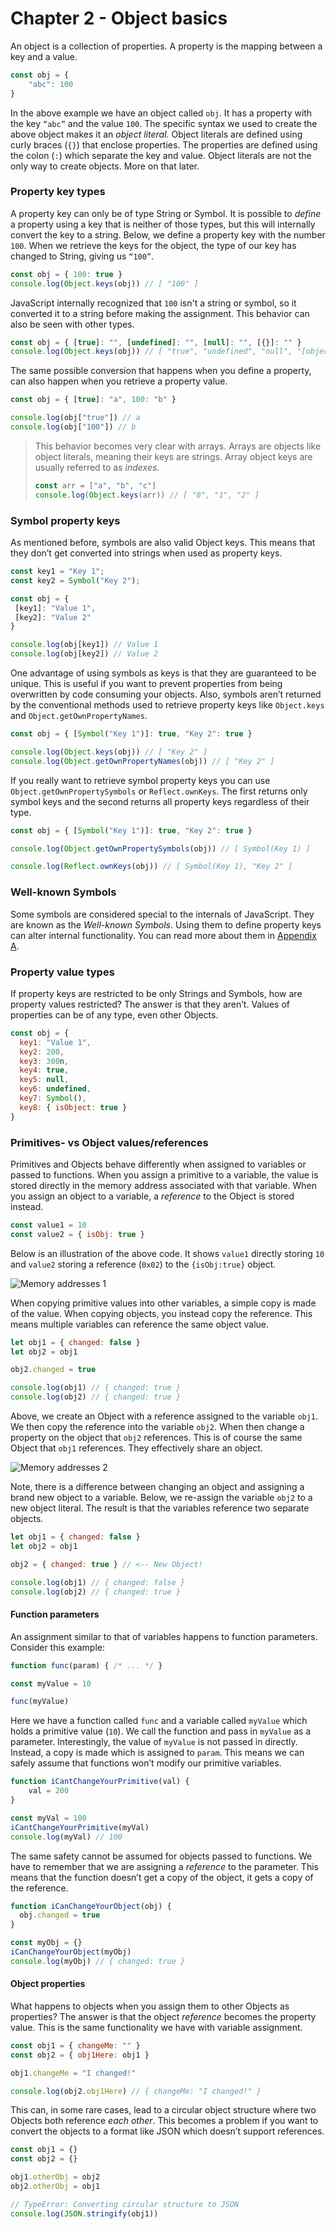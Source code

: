 # Chapter 2 - Object basics

An object is a collection of properties. A property is the mapping between a key and a value.

```js
const obj = {
	"abc": 100
}
```

In the above example we have an object called `obj`. It has a property with the key `“abc”` and the value `100`. The specific syntax we used to create the above object makes it an *object literal.* Object literals are defined using curly braces (`{}`) that enclose properties. The properties are defined using the colon (`:`) which separate the key and value. Object literals are not the only way to create objects. More on that later.

### Property key types

A property key can only be of type String or Symbol. It is possible to *define* a property using a key that is neither of those types, but this will internally convert the key to a string. Below, we define a property key with the number `100`. When we retrieve the keys for the object, the type of our key has changed to String, giving us `“100”`.

```js
const obj = { 100: true }
console.log(Object.keys(obj)) // [ "100" ]
```

JavaScript internally recognized that `100` isn't a string or symbol, so it converted it to a string before making the assignment. This behavior can also be seen with other types.

```js
const obj = { [true]: "", [undefined]: "", [null]: "", [{}]: "" }
console.log(Object.keys(obj)) // [ "true", "undefined", "null", "[object Object]" ]
```

The same possible conversion that happens when you define a property, can also happen when you retrieve a property value.

```js
const obj = { [true]: "a", 100: "b" }

console.log(obj["true"]) // a
console.log(obj["100"]) // b
```

>This behavior becomes very clear with arrays. Arrays are objects like object literals, meaning their keys are strings. Array object keys are usually referred to as *indexes*.
>```js
>const arr = ["a", "b", "c"]
>console.log(Object.keys(arr)) // [ "0", "1", "2" ]
>```
>

### Symbol property keys

As mentioned before, symbols are also valid Object keys. This means that they don’t get converted into strings when used as property keys. 

```js
const key1 = "Key 1";
const key2 = Symbol("Key 2");

const obj = {
 [key1]: "Value 1",
 [key2]: "Value 2"
}

console.log(obj[key1]) // Value 1
console.log(obj[key2]) // Value 2
```

One advantage of using symbols as keys is that they are guaranteed to be unique. This is useful if you want to prevent properties from being overwritten by code consuming your objects. Also, symbols aren’t returned by the conventional methods used to retrieve property keys like `Object.keys` and `Object.getOwnPropertyNames`.

```js
const obj = { [Symbol("Key 1")]: true, "Key 2": true }

console.log(Object.keys(obj)) // [ "Key 2" ]
console.log(Object.getOwnPropertyNames(obj)) // [ "Key 2" ]
```

If you really want to retrieve symbol property keys you can use `Object.getOwnPropertySymbols` or `Reflect.ownKeys`. The first returns only symbol keys and the second returns all property keys regardless of their type.

```js
const obj = { [Symbol("Key 1")]: true, "Key 2": true }

console.log(Object.getOwnPropertySymbols(obj)) // [ Symbol(Key 1) ]

console.log(Reflect.ownKeys(obj)) // [ Symbol(Key 1), "Key 2" ]
```

### Well-known Symbols

Some symbols are considered special to the internals of JavaScript. They are known as the *Well-known Symbols*. Using them to define property keys can alter internal functionality. You can read more about them in [Appendix A](./appendix-a.md).

### Property value types

If property keys are restricted to be only Strings and Symbols, how are property values restricted? The answer is that they aren’t. Values of properties can be of any type, even other Objects.

```js
const obj = {
  key1: "Value 1",
  key2: 200,
  key3: 300n,
  key4: true,
  key5: null,
  key6: undefined,
  key7: Symbol(),
  key8: { isObject: true }
}
```

### Primitives- vs Object values/references

Primitives and Objects behave differently when assigned to variables or passed to functions. When you assign a primitive to a variable, the value is stored directly in the memory address associated with that variable. When you assign an object to a variable, a *reference* to the Object is stored instead. 

```js
const value1 = 10
const value2 = { isObj: true }
```

Below is an illustration of the above code. It shows `value1` directly storing `10` and `value2` storing a reference (`0x02`) to the `{isObj:true}` object.

![Memory addresses 1](../images/memory-1.png)

When copying primitive values into other variables, a simple copy is made of the value. When copying objects, you instead copy the reference. This means multiple variables can reference the same object value. 

```js
let obj1 = { changed: false }
let obj2 = obj1

obj2.changed = true

console.log(obj1) // { changed: true }
console.log(obj2) // { changed: true }
```

Above, we create an Object with a reference assigned to the variable `obj1`. We then copy the reference into the variable `obj2`. When then change a property on the object that `obj2` references. This is of course the same Object that `obj1` references. They effectively share an object.

![Memory addresses 2](../images/memory-2.png)

Note, there is a difference between changing an object and assigning a brand new object to a variable. Below, we re-assign the variable `obj2` to a new object literal. The result is that the variables reference two separate objects.

```js
let obj1 = { changed: false }
let obj2 = obj1

obj2 = { changed: true } // <-- New Object!

console.log(obj1) // { changed: false }
console.log(obj2) // { changed: true }
```

#### Function parameters

An assignment similar to that of variables happens to function parameters. Consider this example:

```js
function func(param) { /* ... */ }

const myValue = 10

func(myValue)
```

Here we have a function called `func` and a variable called `myValue` which holds a primitive value (`10`). We call the function and pass in `myValue` as a parameter. Interestingly, the value of `myValue` is not passed in directly. Instead, a copy is made which is assigned to `param`. This means we can safely assume that functions won’t modify our primitive variables.

```js
function iCantChangeYourPrimitive(val) {
	val = 200
}

const myVal = 100
iCantChangeYourPrimitive(myVal)
console.log(myVal) // 100
```

The same safety cannot be assumed for objects passed to functions. We have to remember that we are assigning a *reference* to the parameter. This means that the function doesn’t get a copy of the object, it gets a copy of the reference.

```js
function iCanChangeYourObject(obj) {
  obj.changed = true
}

const myObj = {}
iCanChangeYourObject(myObj)
console.log(myObj) // { changed: true }
```

#### Object properties

What happens to objects when you assign them to other Objects as properties? The answer is that the object *reference* becomes the property value. This is the same functionality we have with variable assignment.

```js
const obj1 = { changeMe: "" }
const obj2 = { obj1Here: obj1 }

obj1.changeMe = "I changed!"

console.log(obj2.obj1Here) // { changeMe: "I changed!" }
```

This can, in some rare cases, lead to a circular object structure where two Objects both reference *each other*. This becomes a problem if you want to convert the objects to a format like JSON which doesn’t support references.

```js
const obj1 = {}
const obj2 = {}

obj1.otherObj = obj2
obj2.otherObj = obj1

// TypeError: Converting circular structure to JSON
console.log(JSON.stringify(obj1))
```